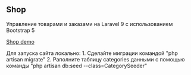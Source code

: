 ## Shop
<p>Управление товарами и заказами на Laravel 9 с использованием Bootstrap 5</p>
<a href="https://project.nesterov-ivan.ru" target="_blank">Shop demo</a>

<p>
Для запуска сайта локально:
1. Cделайте миграции командой "php artisan migrate"
2. Pаполните таблицу categories данными с помощью команды "php artisan db:seed --class=CategorySeeder"
</p>
